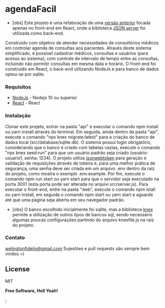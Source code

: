 
# agendaFacil

* [obs] Este projeto é uma refatoração de uma [versão anterior] focada apenas no front-end em React, onde  a biblioteca  [JSON server] foi utilizada como back-end. 

Construído com objetivo de atender necessidades de consultórios médicos em controlar agenda de consultas aos pacientes. Através deste sistema simplificado, é possível cadastrar médicos, consultas e usuários (para acesso ao sistema), com controle de intervalo de tempo entre as consultas, incluindo não permitir consultas em mesma data e horário. O front-end foi construído em React, o back-end utilizando NodeJs e para banco de dados optou-se por sqlite.

### Requisitos

* [NodeJs] - Nodejs 10 ou superior
* [React] - React

### Instalação

Clonar este projeto, entrar na pasta "api" e executar o comando npm install ou yarn install através do terminal. Em seguida, ainda dentro da pasta "api", execute o comando "npx knex migrate:latest" para a criação do banco de dados local (src/database/sqlite.db). O sistema possui login obrigatório, considerando que o banco é criado com tabelas vazias, execute o comando "npx knex seed:run" para que um usuário padrão seja criado (usuário: usuario1, senha: 1234). O projeto utiliza [jsonwebtoken] para geração e validação de requisições através de tokens e, para uma melhor prática de segurança, uma senha deve ser criada em um arquivo .env dentro da raiz do projeto, como mostra o exemplo .env.example.  Por fim, execute o comando npm run start ou yarn start para que o servidor seja executado na porta 3001 (esta porta pode ser alterada no arquivi src/server.js).
Para executar o front-end, entre na pasta "web", execute o comando npm istall ou yarn install, em seguida o comando npm start ou yarn start e aguarde até que uma página seja aberta em seu navegador padrão.
* [obs] O banco escolhido inicialmente foi sqlite, mas a biblioteca [knex] permite a utilização de outros tipos de bancos sql, sendo necessário algumas poucas configurações partindo do arquivo knexfile.js na raíz do projeto.
 
### Contato
welingtonfidelis@gmail.com
Sujestões e pull requests são sempre bem vindos =) 

License
----

MIT

**Free Software, Hell Yeah!**

[//]: # (These are reference links used in the body of this note and get stripped out when the markdown processor does its job. There is no need to format nicely because it shouldn't be seen. Thanks SO - http://stackoverflow.com/questions/4823468/store-comments-in-markdown-syntax)

[NodeJs]: <https://nodejs.org/en/>
[React]: <https://pt-br.reactjs.org/docs/getting-started.html>
[JSON server]: <https://www.npmjs.com/package/json-server>
[versão anterior]: <https://github.com/welingtonfidelis/agendaConsulta>
[jsonwebtoken]: <https://www.npmjs.com/package/jsonwebtoken>
[knex]: <http://knexjs.org/>
;
